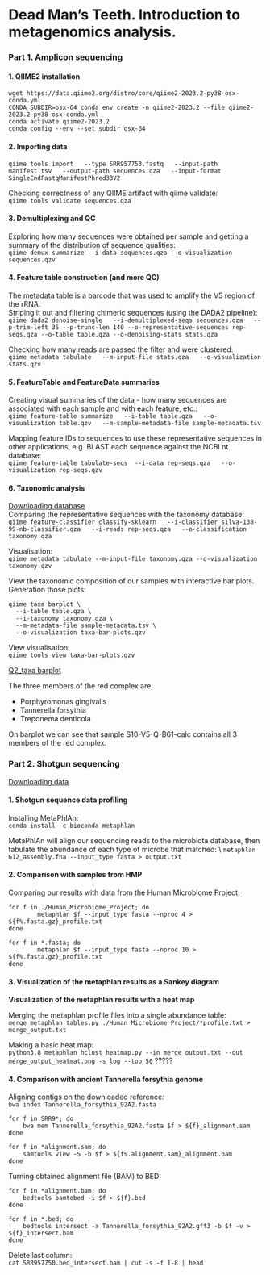 # Dead Man’s Teeth. Introduction to metagenomics analysis.

### Part 1. Amplicon sequencing

#### 1. QIIME2 installation
```
wget https://data.qiime2.org/distro/core/qiime2-2023.2-py38-osx-conda.yml
CONDA_SUBDIR=osx-64 conda env create -n qiime2-2023.2 --file qiime2-2023.2-py38-osx-conda.yml
conda activate qiime2-2023.2
conda config --env --set subdir osx-64
```

#### 2. Importing data
`qiime tools import   --type SRR957753.fastq   --input-path manifest.tsv   --output-path sequences.qza   --input-format SingleEndFastqManifestPhred33V2`

Checking correctness of any QIIME artifact with qiime validate: \
`qiime tools validate sequences.qza`

#### 3. Demultiplexing and QC
Exploring how many sequences were obtained per sample and getting a summary of the distribution of sequence qualities: \
`qiime demux summarize --i-data sequences.qza --o-visualization sequences.qzv`

#### 4. Feature table construction (and more QC)
The metadata table is a barcode that was used to amplify the V5 region of the rRNA. \
Striping it out and filtering chimeric sequences (using the DADA2 pipeline): \
`qiime dada2 denoise-single   --i-demultiplexed-seqs sequences.qza   --p-trim-left 35 --p-trunc-len 140 --o-representative-sequences rep-seqs.qza --o-table table.qza --o-denoising-stats stats.qza`

Checking how many reads are passed the filter and were clustered: \
`qiime metadata tabulate   --m-input-file stats.qza   --o-visualization stats.qzv`

#### 5. FeatureTable and FeatureData summaries
Creating visual summaries of the data - how many sequences are associated with each sample and with each feature, etc.: \
`qiime feature-table summarize   --i-table table.qza   --o-visualization table.qzv   --m-sample-metadata-file sample-metadata.tsv`

Mapping feature IDs to sequences to use these representative sequences in other applications, e.g. BLAST each sequence against the NCBI nt database: \
`qiime feature-table tabulate-seqs  --i-data rep-seqs.qza   --o-visualization rep-seqs.qzv`

#### 6. Taxonomic analysis

[Downloading database](https://disk.yandex.ru/d/QxQWKV8x5ucxvw) \
Comparing the representative sequences with the taxonomy database: \
`qiime feature-classifier classify-sklearn   --i-classifier silva-138-99-nb-classifier.qza   --i-reads rep-seqs.qza   --o-classification taxonomy.qza`

Visualisation: \
`qiime metadata tabulate --m-input-file taxonomy.qza --o-visualization taxonomy.qzv`

View the taxonomic composition of our samples with interactive bar plots. \
Generation those plots:
```
qiime taxa barplot \
  --i-table table.qza \
  --i-taxonomy taxonomy.qza \
  --m-metadata-file sample-metadata.tsv \
  --o-visualization taxa-bar-plots.qzv
```
View visualisation:\
`qiime tools view taxa-bar-plots.qzv`

[Q2_taxa barplot](https://github.com/lear-711/Bioinformatics_practice/blob/70c77fcb6a5361e8c79eefe4f0866b7cdfe4f7a6/Data_project_7/q2_taxa%20:%20barplot.pdf)

The three members of the red complex are:
* Porphyromonas gingivalis
* Tannerella forsythia
* Treponema denticola

On barplot we can see that sample S10-V5-Q-B61-calc contains all 3 members of the red complex.

### Part 2. Shotgun sequencing

[Downloading data](https://www.dropbox.com/s/f5j52tliumt6etm/G12_assembly.fna.gz?dl=0)

#### 1. Shotgun sequence data profiling

Installing MetaPhlAn: \
`conda install -c bioconda metaphlan`

MetaPhlAn will align our sequencing reads to the microbiota database, then tabulate the abundance of each type of microbe that matched: \ 
`metaphlan G12_assembly.fna --input_type fasta > output.txt`

#### 2. Comparison with samples from HMP

Comparing our results with data from the Human Microbiome Project:
```
for f in ./Human_Microbiome_Project; do
        metaphlan $f --input_type fasta --nproc 4 > ${f%.fasta.gz}_profile.txt
done
```

```
for f in *.fasta; do
        metaphlan $f --input_type fasta --nproc 10 > ${f%.fasta.gz}_profile.txt
done
```

#### 3. Visualization of the metaphlan results as a Sankey diagram

**Visualization of the metaphlan results with a heat map** 

Merging the metaphlan profile files into a single abundance table: \
`merge_metaphlan_tables.py ./Human_Microbiome_Project/*profile.txt > merge_output.txt`

Making a basic heat map: \
`python3.8 metaphlan_hclust_heatmap.py --in merge_output.txt --out merge_output_heatmat.png -s log --top 50` ?????


#### 4. Comparison with ancient Tannerella forsythia genome

Aligning contigs on the downloaded reference: \
`bwa index Tannerella_forsythia_92A2.fasta`
```
for f in SRR9*; do
    bwa mem Tannerella_forsythia_92A2.fasta $f > ${f}_alignment.sam
done
```
```
for f in *alignment.sam; do
    samtools view -S -b $f > ${f%.alignment.sam}_alignment.bam
done
```
Turning obtained alignment file (BAM) to BED:
```
for f in *alignment.bam; do
    bedtools bamtobed -i $f > ${f}.bed
done
```
```
for f in *.bed; do
    bedtools intersect -a Tannerella_forsythia_92A2.gff3 -b $f -v > ${f}_intersect.bam
done
```
Delete last column: \
`cat SRR957750.bed_intersect.bam | cut -s -f 1-8 | head`












